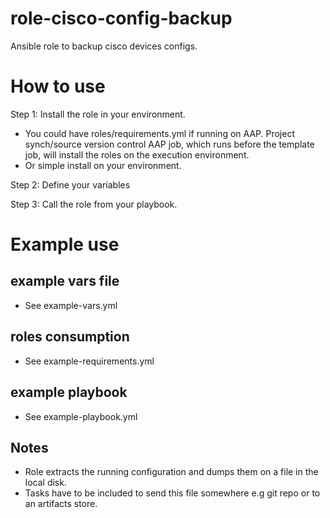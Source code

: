 # role-cisco-config-backup
Ansible role to backup cisco devices configs.

# How to use
Step 1: Install the role in your environment.
   - You could have roles/requirements.yml if running on AAP.
     Project synch/source version control AAP job, which runs before the template job, will install the roles on the execution environment.
   - Or simple install on your environment.

Step 2: Define your variables

Step 3: Call the role from your playbook.

# Example use

## example vars file
- See example-vars.yml

## roles consumption
- See example-requirements.yml

## example playbook
- See example-playbook.yml

## Notes
- Role extracts the running configuration and dumps them on a file in the local disk.
- Tasks have to be included to send this file somewhere e.g git repo or to an artifacts store.
